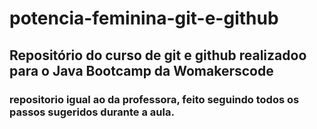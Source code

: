 # potencia-feminina-git-e-github

## Repositório do curso de git e github realizadoo para o Java Bootcamp da Womakerscode

### repositorio igual ao da professora, feito seguindo todos os passos sugeridos durante a aula.
